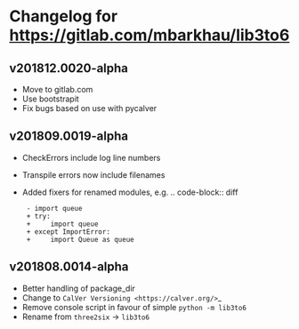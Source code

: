 # Changelog for https://gitlab.com/mbarkhau/lib3to6

## v201812.0020-alpha

 - Move to gitlab.com
 - Use bootstrapit
 - Fix bugs based on use with pycalver


## v201809.0019-alpha

 - CheckErrors include log line numbers
 - Transpile errors now include filenames
 - Added fixers for renamed modules, e.g.
    .. code-block:: diff

        - import queue
        + try:
        +     import queue
        + except ImportError:
        +     import Queue as queue


## v201808.0014-alpha

 - Better handling of package_dir
 - Change to `CalVer Versioning <https://calver.org/>`_
 - Remove console script in favour of simple ``python -m lib3to6``
 - Rename from ``three2six`` -> ``lib3to6``
